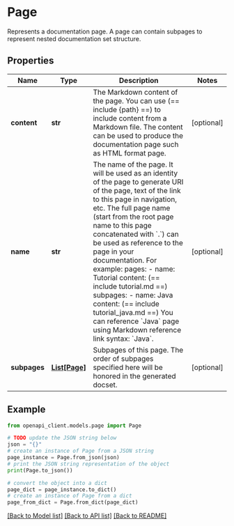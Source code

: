 # Page

Represents a documentation page. A page can contain subpages to represent nested documentation set structure.

## Properties

Name | Type | Description | Notes
------------ | ------------- | ------------- | -------------
**content** | **str** | The Markdown content of the page. You can use (&#x3D;&#x3D; include {path} &#x3D;&#x3D;) to include content from a Markdown file. The content can be used to produce the documentation page such as HTML format page. | [optional] 
**name** | **str** | The name of the page. It will be used as an identity of the page to generate URI of the page, text of the link to this page in navigation, etc. The full page name (start from the root page name to this page concatenated with &#x60;.&#x60;) can be used as reference to the page in your documentation. For example: pages: - name: Tutorial content: (&#x3D;&#x3D; include tutorial.md &#x3D;&#x3D;) subpages: - name: Java content: (&#x3D;&#x3D; include tutorial_java.md &#x3D;&#x3D;) You can reference &#x60;Java&#x60; page using Markdown reference link syntax: &#x60;Java&#x60;. | [optional] 
**subpages** | [**List[Page]**](Page.md) | Subpages of this page. The order of subpages specified here will be honored in the generated docset. | [optional] 

## Example

```python
from openapi_client.models.page import Page

# TODO update the JSON string below
json = "{}"
# create an instance of Page from a JSON string
page_instance = Page.from_json(json)
# print the JSON string representation of the object
print(Page.to_json())

# convert the object into a dict
page_dict = page_instance.to_dict()
# create an instance of Page from a dict
page_from_dict = Page.from_dict(page_dict)
```
[[Back to Model list]](../README.md#documentation-for-models) [[Back to API list]](../README.md#documentation-for-api-endpoints) [[Back to README]](../README.md)


